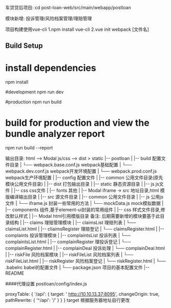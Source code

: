 车贷贷后项目: cd post-loan-web/src/main/webapp/postloan

模块新增: 投诉管理/风险档案管理/理赔管理

项目构建使用vue-cli
1.npm install vue-cli
2.vue init webpack [文件名]

## Build Setup

# install dependencies
npm install

#development
npm run dev

#production
npm run build

# build for production and view the bundle analyzer report
npm run build --report

输出目录: html --> Modal   js/css -->  dist > static
|-- postloan
|    |-- build 配置文件目录
|        └── webpack.base.conf.js   webpack基础配置
|        └── webpack.dev.conf.js    webpack开发环境配置
|        └── webpack.prod.conf.js   webpack生产环境配置
|    |-- config  配置文件
|    |-- common  公用文件目录(原先模块公用文件目录)
|    |-- dist 打包输出目录
|        |-- static  静态资源目录
|            |-- js  js文件
|            |-- css css文件
|            |-- fonts 其他
|    |-- Modal iframe -> src 地址目录,html 模版编译输出目录
|    |-- src 源文件目录
|        |-- common  公用文件目录
|            |-- js  公用js文件
|                └── iframe.js 封装一些常用的方法
|                └── mockData.js mock模拟数据
|        |-- components  组件,基于element-ui封装的常用组件
|        |-- css   样式文件目录,修改默认样式
|        |-- Modal html引用模版目录  备注: 后期需要新增的模块要基于此目录结构
|           |--  claims 理赔管理模块
|                 |-- claimsList 理赔列表
|                    └── claimsList.html
|                 |-- cliaimsRegister 理赔登记
|                    └── claimsRegister.html
|           |--  complaints 投诉管理模块
|                  |-- complaintsList 投诉列表
|                     └── complaintsList.html
|                  |-- complainRegister 理投诉登记
|                     └── complainRegister.html
|                  |-- complainDeal 投诉处理
|                     └── complainDeal.html
|           |--  riskFile  风险档案模块
|                  |-- riskFileList 风险档案列表
|                      └── riskFileList.html
|                  |-- riskRegister 风险档案登记
|                      └── riskRegister.html
|    └── .babelrc  babel的配置文件
|    └── package.json 项目的基本配置文件
|-- README

####代理设置
postloan/config/index.js

proxyTable: {
  '/api': {
          target: ' http://10.10.13.37:8095',
          changeOrigin: true,
          pathRewrite: {
            '^/api': '/'
          }
        }
}
target 根据服务器地址自行更改
